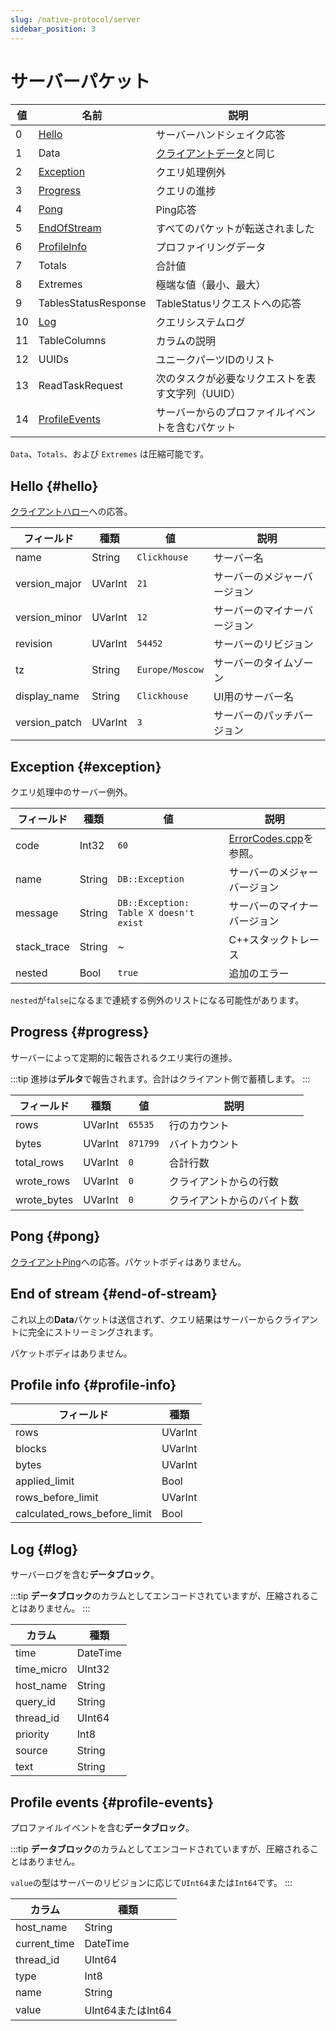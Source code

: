 ```yaml
---
slug: /native-protocol/server
sidebar_position: 3
---
```



# サーバーパケット

| 値   | 名前                             | 説明                                                         |
|------|----------------------------------|--------------------------------------------------------------|
| 0    | [Hello](#hello)                  | サーバーハンドシェイク応答                                    |
| 1    | Data                             | [クライアントデータ](./client.md#data)と同じ                    |
| 2    | [Exception](#exception)          | クエリ処理例外                                              |
| 3    | [Progress](#progress)            | クエリの進捗                                                |
| 4    | [Pong](#pong)                    | Ping応答                                                    |
| 5    | [EndOfStream](#end-of-stream)    | すべてのパケットが転送されました                            |
| 6    | [ProfileInfo](#profile-info)     | プロファイリングデータ                                        |
| 7    | Totals                           | 合計値                                                      |
| 8    | Extremes                         | 極端な値（最小、最大）                                       |
| 9    | TablesStatusResponse             | TableStatusリクエストへの応答                               |
| 10   | [Log](#log)                      | クエリシステムログ                                          |
| 11   | TableColumns                     | カラムの説明                                               |
| 12   | UUIDs                            | ユニークパーツIDのリスト                                    |
| 13   | ReadTaskRequest                  | 次のタスクが必要なリクエストを表す文字列（UUID）            |
| 14   | [ProfileEvents](#profile-events) | サーバーからのプロファイルイベントを含むパケット            |

`Data`、`Totals`、および `Extremes` は圧縮可能です。

## Hello {#hello}

[クライアントハロー](./client.md#hello)への応答。

| フィールド        | 種類    | 値               | 説明               |
|------------------|---------|------------------|--------------------|
| name             | String  | `Clickhouse`     | サーバー名         |
| version_major    | UVarInt | `21`             | サーバーのメジャーバージョン |
| version_minor    | UVarInt | `12`             | サーバーのマイナーバージョン |
| revision         | UVarInt | `54452`          | サーバーのリビジョン |
| tz               | String  | `Europe/Moscow`  | サーバーのタイムゾーン  |
| display_name     | String  | `Clickhouse`     | UI用のサーバー名       |
| version_patch    | UVarInt | `3`              | サーバーのパッチバージョン |

## Exception {#exception}

クエリ処理中のサーバー例外。

| フィールド       | 種類   | 値                                      | 説明                    |
|------------------|--------|-----------------------------------------|------------------------|
| code             | Int32  | `60`                                    | [ErrorCodes.cpp][codes]を参照。 |
| name             | String | `DB::Exception`                         | サーバーのメジャーバージョン |
| message          | String | `DB::Exception: Table X doesn't exist` | サーバーのマイナーバージョン |
| stack_trace      | String | ~                                       | C++スタックトレース      |
| nested           | Bool   | `true`                                  | 追加のエラー             |

`nested`が`false`になるまで連続する例外のリストになる可能性があります。

[codes]: https://clickhouse.com/codebrowser/ClickHouse/src/Common/ErrorCodes.cpp.html "エラーコードのリスト"

## Progress {#progress}

サーバーによって定期的に報告されるクエリ実行の進捗。

:::tip
進捗は**デルタ**で報告されます。合計はクライアント側で蓄積します。
:::

| フィールド       | 種類    | 値       | 説明                 |
|------------------|---------|----------|----------------------|
| rows             | UVarInt | `65535`  | 行のカウント         |
| bytes            | UVarInt | `871799` | バイトカウント       |
| total_rows       | UVarInt | `0`      | 合計行数             |
| wrote_rows       | UVarInt | `0`      | クライアントからの行数 |
| wrote_bytes      | UVarInt | `0`      | クライアントからのバイト数 |

## Pong {#pong}

[クライアントPing](./client.md#ping)への応答。パケットボディはありません。

## End of stream {#end-of-stream}

これ以上の**Data**パケットは送信されず、クエリ結果はサーバーからクライアントに完全にストリーミングされます。

パケットボディはありません。

## Profile info {#profile-info}

| フィールド                       | 種類    |
|----------------------------------|---------|
| rows                             | UVarInt |
| blocks                           | UVarInt |
| bytes                            | UVarInt |
| applied_limit                    | Bool    |
| rows_before_limit                | UVarInt |
| calculated_rows_before_limit     | Bool    |

## Log {#log}

サーバーログを含む**データブロック**。

:::tip
**データブロック**のカラムとしてエンコードされていますが、圧縮されることはありません。
:::

| カラム      | 種類     |
|-------------|----------|
| time        | DateTime |
| time_micro  | UInt32   |
| host_name   | String   |
| query_id    | String   |
| thread_id   | UInt64   |
| priority    | Int8     |
| source      | String   |
| text        | String   |

## Profile events {#profile-events}

プロファイルイベントを含む**データブロック**。

:::tip
**データブロック**のカラムとしてエンコードされていますが、圧縮されることはありません。

`value`の型はサーバーのリビジョンに応じて`UInt64`または`Int64`です。
:::


| カラム        | 種類             |
|---------------|------------------|
| host_name     | String           |
| current_time  | DateTime         |
| thread_id     | UInt64           |
| type          | Int8             |
| name          | String           |
| value         | UInt64またはInt64 |
